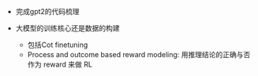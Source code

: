 - 完成gpt2的代码梳理

- 大模型的训练核心还是数据的构建
	- 包括Cot finetuning
	- Process and outcome based reward modeling: 用推理结论的正确与否作为 reward 来做 RL